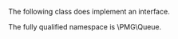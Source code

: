 <!-- Does this class implement an interface? If so what is the fully qualified namespace of that
interface? -->

The following class does implement an interface.  

The fully qualified namespace is \PMG\Queue.  


<!-- <?php declare(strict_types=1);

/**
 * This file is part of PMG\Queue
 *
 * Copyright (c) PMG <https://www.pmg.com>
 *
 * For full copyright information see the LICENSE file distributed
 * with this source code.
 *
 * @license     http://opensource.org/licenses/Apache-2.0 Apache-2.0
 */

namespace PMG\Queue;

use GuzzleHttp\Promises\PromiseInterface;
use Psr\Log\LoggerInterface;

/**
 * A default implementation of `Consumer`. Runs jobs via a MessageHandler.
 *
 * @since   2.0
 * @api
 */
class DefaultConsumer extends AbstractConsumer
{
    /**
     * @var Driver
     */
    private $driver;

    /**
     * @var MessageHandler
     */
    private $handler;

    /**
     * @var RetrySpec
     */
    private $retries;

    /**
     * @var array
     */
    private $handlerOptions = [];

    /**
     * The promise that's currently being handled by a consumer.
     *
     * @var PromiseInterface|null
     */
    private $currentPromise = null;

    public function __construct(
        Driver $driver,
        MessageHandler $handler,
        RetrySpec $retries=null,
        LoggerInterface $logger=null
    ) {
        parent::__construct($logger);
        $this->driver = $driver;
        $this->handler = $handler;
        $this->retries = $retries ?: new Retry\LimitedSpec();
    }

    /**
     * {@inheritdoc}
     */
    public function once(string $queueName, MessageLifecycle $lifecycle=null)
    {
        $envelope = $this->driver->dequeue($queueName);
        if (!$envelope) {
            return null;
        }

        $lifecycle = $lifecycle ?? new Lifecycle\NullLifecycle();
        $message = $envelope->unwrap();

        $lifecycle->starting($message, $this);

        list($succeeded, $willRetry) = $this->doOnce($queueName, $envelope);

        $lifecycle->completed($message, $this);

        if ($succeeded) {
            $lifecycle->succeeded($message, $this);
        } elseif ($willRetry) {
            $lifecycle->retrying($message, $this);
        } else {
            $lifecycle->failed($message, $this);
        }

        return $succeeded;
    }

    /**
     * {@inheritdoc}
     */
    public function stop(int $code=null)
    {
        if ($this->currentPromise) {
            $this->currentPromise->cancel();
        }
        parent::stop($code);
    }

    /**
     * Do the actual work for processing a single message.
     *
     * @param $queueName The queue to which the message belongs
     * @param $envelope The envelope containing the message to process
     * @return An array if [$messageSucceeded, $willRetry]
     */
    protected function doOnce(string $queueName, Envelope $envelope) : array
    {
        $result = false;
        $message = $envelope->unwrap();

        $this->getLogger()->debug('Handling message {msg}', ['msg' => self::nameOf($message)]);
        try {
            $result = $this->handleMessage($message);
        } catch (Exception\MustStop $e) {
            $this->driver->ack($queueName, $envelope);
            throw $e;
        } catch (Exception\ShouldReleaseMessage $e) {
            $this->driver->release($queueName, $envelope);
            $this->getLogger()->debug('Releasing message {msg} due to {cls} exception: {err}', [
                'msg' => self::nameOf($message),
                'cls' => get_class($e),
                'err' => $e->getMessage(),
            ]);
            return [$result, true];
        } catch (\Exception $e) {
            // any other exception is simply logged. We and marked as failed
            // below. We only log here because we can't make guarantees about
            // the implementation of the handler and whether or not it actually
            // throws exceptions on failure (see PcntlForkingHandler).
            $this->getLogger()->critical('Unexpected {cls} exception handling {name} message: {msg}', [
                'cls'   => get_class($e),
                'name'  => self::nameOf($message),
                'msg'   => $e->getMessage()
            ]);
            $result = false;
        }
        $this->getLogger()->debug('Handled message {msg}', ['msg' => self::nameOf($message)]);

        if ($result) {
            $willRetry = false;
            $this->driver->ack($queueName, $envelope);
            $this->getLogger()->debug('Acknowledged message {msg}', ['msg' => self::nameOf($message)]);
        } else {
            $willRetry = $this->failed($queueName, $envelope);
            $this->getLogger()->debug('Failed message {msg}', ['msg' => self::nameOf($message)]);
        }

        return [$result, $willRetry];
    }

    /**
     * Fail the message. This will retry it if possible.
     *
     * @param $queueName the queue from which the message originated
     * @param $env The envelope containing the message
     * @return bool True if the message will be retried.
     */
    protected function failed(string $queueName, Envelope $env) : bool
    {
        $retry = $this->retries->canRetry($env);
        if ($retry) {
            $delay = $this->retries->retryDelay($env);
            $this->getDriver()->retry($queueName, $env->retry($delay));
        } else {
            $this->getDriver()->fail($queueName, $env);
        }

        return $retry;
    }

    protected function handleMessage(Message $message)
    {
        try {
            $this->currentPromise = $this->getHandler()->handle(
                $message,
                $this->getHandlerOptions()
            );
            return $this->currentPromise->wait();
        } finally {
            $this->currentPromise = null;
        }
    }

    protected function getHandler()
    {
        return $this->handler;
    }

    protected function getDriver()
    {
        return $this->driver;
    }

    /**
     * Replace all the handler options.
     *
     * @param $newOptions The options to set
     * @return void
     */
    protected function setHandlerOptions(array $newOptions)
    {
        $this->handlerOptions = $newOptions;
    }

    protected function getHandlerOptions()
    {
        return $this->handlerOptions;
    }
} -->
